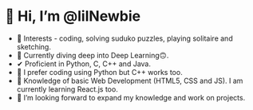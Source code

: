 # 👋 Hi, I’m @lilNewbie
- 👀 Interests - coding, solving suduko puzzles, playing solitaire and sketching.
- 🌱 Currently diving deep into Deep Learning🙃.
-  ✔ Proficient in Python, C, C++ and Java.
- 🔺 I prefer coding using Python but C++ works too.
- 🧠 Knowledge of basic Web Development (HTML5, CSS and JS). I am currently learning React.js too.
- 💞️ I’m looking forward to expand my knowledge and work on projects.
 

<!---
lilNewbie/lilNewbie is a ✨ special ✨ repository because its `README.md` (this file) appears on your GitHub profile.
You can click the Preview link to take a look at your changes.
--->
